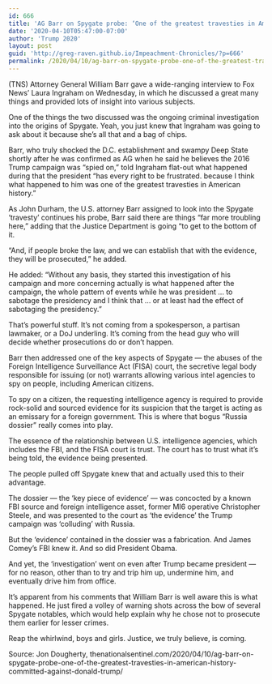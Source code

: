 ```yaml
---
id: 666
title: 'AG Barr on Spygate probe: ‘One of the greatest travesties in American history’ was committed against Donald Trump'
date: '2020-04-10T05:47:00-07:00'
author: 'Trump 2020'
layout: post
guid: 'http://greg-raven.github.io/Impeachment-Chronicles/?p=666'
permalink: /2020/04/10/ag-barr-on-spygate-probe-one-of-the-greatest-travesties-in-american-history-was-committed-against-donald-trump/
---
```


(TNS) Attorney General William Barr gave a wide-ranging interview to Fox News’ Laura Ingraham on Wednesday, in which he discussed a great many things and provided lots of insight into various subjects.

One of the things the two discussed was the ongoing criminal investigation into the origins of Spygate. Yeah, you just knew that Ingraham was going to ask about it because she’s all that and a bag of chips.

Barr, who truly shocked the D.C. establishment and swampy Deep State shortly after he was confirmed as AG when he said he believes the 2016 Trump campaign was “spied on,” told Ingraham flat-out what happened during that the president “has every right to be frustrated. because I think what happened to him was one of the greatest travesties in American history.”

As John Durham, the U.S. attorney Barr assigned to look into the Spygate ‘travesty’ continues his probe, Barr said there are things “far more troubling here,” adding that the Justice Department is going “to get to the bottom of it.

“And, if people broke the law, and we can establish that with the evidence, they will be prosecuted,” he added.

He added: “Without any basis, they started this investigation of his campaign and more concerning actually is what happened after the campaign, the whole pattern of events while he was president … to sabotage the presidency and I think that … or at least had the effect of sabotaging the presidency.”

That’s powerful stuff. It’s not coming from a spokesperson, a partisan lawmaker, or a DoJ underling. It’s coming from the head guy who will decide whether prosecutions do or don’t happen.

Barr then addressed one of the key aspects of Spygate — the abuses of the Foreign Intelligence Surveillance Act (FISA) court, the secretive legal body responsible for issuing (or not) warrants allowing various intel agencies to spy on people, including American citizens.

To spy on a citizen, the requesting intelligence agency is required to provide rock-solid and sourced evidence for its suspicion that the target is acting as an emissary for a foreign government. This is where that bogus “Russia dossier” really comes into play.

The essence of the relationship between U.S. intelligence agencies, which includes the FBI, and the FISA court is trust. The court has to trust what it’s being told, the evidence being presented.

The people pulled off Spygate knew that and actually used this to their advantage.

The dossier — the ‘key piece of evidence’ — was concocted by a known FBI source and foreign intelligence asset, former MI6 operative Christopher Steele, and was presented to the court as ‘the evidence’ the Trump campaign was ‘colluding’ with Russia.

But the ‘evidence’ contained in the dossier was a fabrication. And James Comey’s FBI knew it. And so did President Obama.

And yet, the ‘investigation’ went on even after Trump became president — for no reason, other than to try and trip him up, undermine him, and eventually drive him from office.

It’s apparent from his comments that William Barr is well aware this is what happened. He just fired a volley of warning shots across the bow of several Spygate notables, which would help explain why he chose not to prosecute them earlier for lesser crimes.

Reap the whirlwind, boys and girls. Justice, we truly believe, is coming.

Source: Jon Dougherty, thenationalsentinel.com/2020/04/10/ag-barr-on-spygate-probe-one-of-the-greatest-travesties-in-american-history-committed-against-donald-trump/